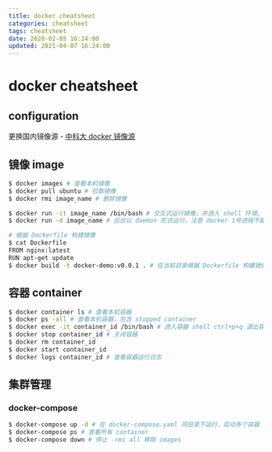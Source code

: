 ```yaml
---
title: docker cheatsheet
categories: cheatsheet
tags: cheatsheet
date: 2020-02-05 16:24:00
updated: 2021-04-07 16:24:00
---
```

# docker cheatsheet

## configuration

更换国内镜像源 - [中科大 docker 镜像源](https://lug.ustc.edu.cn/wiki/mirrors/help/docker)

## 镜像 image

``` bash
$ docker images # 查看本机镜像
$ docker pull ubuntu # 拉取镜像
$ docker rmi image_name # 删除镜像

$ docker run -it image_name /bin/bash # 交互式运行镜像，并进入 shell 环境， i interactive，t tty
$ docker run -d image_name # 后台以 daemon 形式运行。注意 docker 1号进程不能以 daemon 状态运行，应前台运行
```

``` bash
# 根据 Dockerfile 构建镜像
$ cat Dockerfile
FROM nginx:latest
RUN apt-get update
$ docker build -t docker-demo:v0.0.1 . # 在当前目录根据 Dockerfile 构建镜像， t tag
```

## 容器 container

``` bash
$ docker container ls # 查看本机容器
$ docker ps -all # 查看本机容器，包含 stopped container
$ docker exec -it container_id /bin/bash # 进入容器 shell ctrl+p+q 退出容器
$ docker stop container_id # 关闭容器
$ docker rm container_id
$ docker start container_id
$ docker logs container_id # 查看容器运行日志
```

##  集群管理

### docker-compose

```bash
$ docker-compose up -d # 在 docker-compose.yaml 同目录下运行，启动多个容器
$ docker-compose ps # 查看所有 container
$ docker-compose down # 停止 -rmi all 移除 images
```

